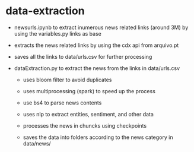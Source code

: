 # data-extraction

- newsurls.ipynb to extract inumerous news related links (around 3M) by using the variables.py links as base

- extracts the news related links by using the cdx api from arquivo.pt

- saves all the links to data/urls.csv for further processing

- dataExtraction.py to extract the news from the links in data/urls.csv

    - uses bloom filter to avoid duplicates

    - uses multiprocessing (spark) to speed up the process

    - use bs4 to parse news contents

    - uses nlp to extract entities, sentiment, and other data

    - processes the news in chuncks using checkpoints

    - saves the data into folders according to the news category in data/news/